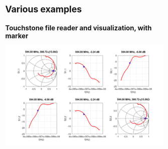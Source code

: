# Various examples

## Touchstone file reader and visualization, with marker

![plot2ports](plot2ports.png)

